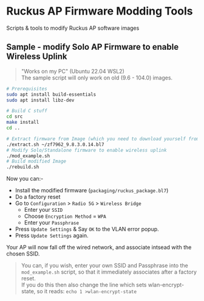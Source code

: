 # Ruckus AP Firmware Modding Tools
Scripts &amp; tools to modify Ruckus AP software images

## Sample - modify Solo AP Firmware to enable Wireless Uplink

> "Works on my PC" (Ubuntu 22.04 WSL2)  
> The sample script will only work on old (9.6 - 104.0) images.

```bash
# Prerequisites
sudo apt install build-essentials
sudo apt install libz-dev

# Build C stuff
cd src
make install
cd ..

# Extract firmware from Image (which you need to download yourself from https://support.ruckuswireless.com/software)
./extract.sh ~/zf7962_9.8.3.0.14.bl7
# Modify Solo/Standalone firmware to enable wireless uplink
./mod_example.sh
# Build modified Image
./rebuild.sh
```

Now you can:-
* Install the modified firmware (`packaging/ruckus_package.bl7`)
* Do a factory reset
* Go to `Configuration` > `Radio 5G` > `Wireless Bridge`
  * Enter your `SSID`
  * Choose `Encryption Method` = `WPA`
  * Enter your `Passphrase`
* Press `Update Settings` & Say `OK` to the VLAN error popup.
* Press `Update Settings` again. 

Your AP will now fall off the wired network, and associate intsead with the chosen SSID.

> You can, if you wish, enter your own SSID and Passphrase into the `mod_example.sh` script, so that it immediately associates after a factory reset.  
If you do this then also change the line which sets wlan-encrypt-state, so it reads: `echo 1 >wlan-encrypt-state`
